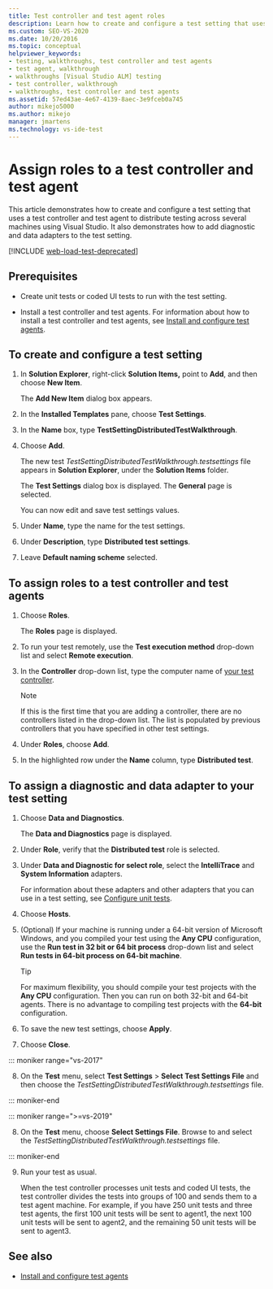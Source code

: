 ```yaml
---
title: Test controller and test agent roles
description: Learn how to create and configure a test setting that uses a test controller and test agent to distribute testing across several machines using Visual Studio.
ms.custom: SEO-VS-2020
ms.date: 10/20/2016
ms.topic: conceptual
helpviewer_keywords:
- testing, walkthroughs, test controller and test agents
- test agent, walkthrough
- walkthroughs [Visual Studio ALM] testing
- test controller, walkthrough
- walkthroughs, test controller and test agents
ms.assetid: 57ed43ae-4e67-4139-8aec-3e9fceb0a745
author: mikejo5000
ms.author: mikejo
manager: jmartens
ms.technology: vs-ide-test
---
```

# Assign roles to a test controller and test agent

This article demonstrates how to create and configure a test setting that uses a test controller and test agent to distribute testing across several machines using Visual Studio. It also demonstrates how to add diagnostic and data adapters to the test setting.

[!INCLUDE [web-load-test-deprecated](includes/web-load-test-deprecated.md)]

## Prerequisites

- Create unit tests or coded UI tests to run with the test setting.

- Install a test controller and test agents. For information about how to install a test controller and test agents, see [Install and configure test agents](../test/lab-management/install-configure-test-agents.md).

## To create and configure a test setting

1. In **Solution Explorer**, right-click **Solution Items,** point to **Add**, and then choose **New Item**.

     The **Add New Item** dialog box appears.

2. In the **Installed Templates** pane, choose **Test Settings**.

3. In the **Name** box, type **TestSettingDistributedTestWalkthrough**.

4. Choose **Add**.

     The new test *TestSettingDistributedTestWalkthrough.testsettings* file appears in **Solution Explorer**, under the **Solution Items** folder.

     The **Test Settings** dialog box is displayed. The **General** page is selected.

     You can now edit and save test settings values.

5. Under **Name**, type the name for the test settings.

6. Under **Description**, type **Distributed test settings**.

7. Leave **Default naming scheme** selected.

## To assign roles to a test controller and test agents

1. Choose **Roles**.

     The **Roles** page is displayed.

2. To run your test remotely, use the **Test execution method** drop-down list and select **Remote execution**.

3. In the **Controller** drop-down list, type the computer name of [your test controller](../test/lab-management/install-configure-test-agents.md).

    > [!NOTE]
    > If this is the first time that you are adding a controller, there are no controllers listed in the drop-down list. The list is populated by previous controllers that you have specified in other test settings.

4. Under **Roles**, choose **Add**.

5. In the highlighted row under the **Name** column, type **Distributed test**.

## To assign a diagnostic and data adapter to your test setting

1. Choose **Data and Diagnostics**.

     The **Data and Diagnostics** page is displayed.

2. Under **Role**, verify that the **Distributed test** role is selected.

3. Under **Data and Diagnostic for select role**, select the **IntelliTrace** and **System Information** adapters.

     For information about these adapters and other adapters that you can use in a test setting, see [Configure unit tests](../test/configure-unit-tests-by-using-a-dot-runsettings-file.md).

4. Choose **Hosts**.

5. (Optional) If your machine is running under a 64-bit version of Microsoft Windows, and you compiled your test using the **Any CPU** configuration, use the **Run test in 32 bit or 64 bit process** drop-down list and select **Run tests in 64-bit process on 64-bit machine**.

    > [!TIP]
    > For maximum flexibility, you should compile your test projects with the **Any CPU** configuration. Then you can run on both 32-bit and 64-bit agents. There is no advantage to compiling test projects with the **64-bit** configuration.

6. To save the new test settings, choose **Apply**.

7. Choose **Close**.

::: moniker range="vs-2017"

8. On the **Test** menu, select **Test Settings** > **Select Test Settings File** and then choose the *TestSettingDistributedTestWalkthrough.testsettings* file.

::: moniker-end

::: moniker range=">=vs-2019"

8. On the **Test** menu, choose **Select Settings File**. Browse to and select the *TestSettingDistributedTestWalkthrough.testsettings* file.

::: moniker-end

9. Run your test as usual.

     When the test controller processes unit tests and coded UI tests, the test controller divides the tests into groups of 100 and sends them to a test agent machine. For example, if you have 250 unit tests and three test agents, the first 100 unit tests will be sent to agent1, the next 100 unit tests will be sent to agent2, and the remaining 50 unit tests will be sent to agent3.

## See also

- [Install and configure test agents](../test/lab-management/install-configure-test-agents.md)
